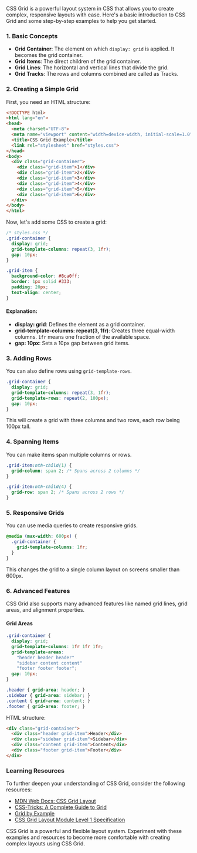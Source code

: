 CSS Grid is a powerful layout system in CSS that allows you to create complex, responsive layouts with ease. Here's a basic introduction to CSS Grid and some step-by-step examples to help you get started.

### 1. Basic Concepts

- **Grid Container**: The element on which `display: grid` is applied. It becomes the grid container.
- **Grid Items**: The direct children of the grid container.
- **Grid Lines**: The horizontal and vertical lines that divide the grid.
- **Grid Tracks**: The rows and columns combined are called as Tracks.

### 2. Creating a Simple Grid

First, you need an HTML structure:

```html
<!DOCTYPE html>
<html lang="en">
<head>
  <meta charset="UTF-8">
  <meta name="viewport" content="width=device-width, initial-scale=1.0">
  <title>CSS Grid Example</title>
  <link rel="stylesheet" href="styles.css">
</head>
<body>
  <div class="grid-container">
    <div class="grid-item">1</div>
    <div class="grid-item">2</div>
    <div class="grid-item">3</div>
    <div class="grid-item">4</div>
    <div class="grid-item">5</div>
    <div class="grid-item">6</div>
  </div>
</body>
</html>
```

Now, let's add some CSS to create a grid:

```css
/* styles.css */
.grid-container {
  display: grid;
  grid-template-columns: repeat(3, 1fr);
  gap: 10px;
}

.grid-item {
  background-color: #8ca0ff;
  border: 1px solid #333;
  padding: 20px;
  text-align: center;
}
```

#### Explanation:

- **display: grid**: Defines the element as a grid container.
- **grid-template-columns: repeat(3, 1fr)**: Creates three equal-width columns. `1fr` means one fraction of the available space.
- **gap: 10px**: Sets a 10px gap between grid items.

### 3. Adding Rows

You can also define rows using `grid-template-rows`.

```css
.grid-container {
  display: grid;
  grid-template-columns: repeat(3, 1fr);
  grid-template-rows: repeat(2, 100px);
  gap: 10px;
}
```

This will create a grid with three columns and two rows, each row being 100px tall.

### 4. Spanning Items

You can make items span multiple columns or rows.

```css
.grid-item:nth-child(1) {
  grid-column: span 2; /* Spans across 2 columns */
}

.grid-item:nth-child(4) {
  grid-row: span 2; /* Spans across 2 rows */
}
```

### 5. Responsive Grids

You can use media queries to create responsive grids.

```css
@media (max-width: 600px) {
  .grid-container {
    grid-template-columns: 1fr;
  }
}
```

This changes the grid to a single column layout on screens smaller than 600px.

### 6. Advanced Features

CSS Grid also supports many advanced features like named grid lines, grid areas, and alignment properties.

#### Grid Areas

```css
.grid-container {
  display: grid;
  grid-template-columns: 1fr 1fr 1fr;
  grid-template-areas: 
    "header header header"
    "sidebar content content"
    "footer footer footer";
  gap: 10px;
}

.header { grid-area: header; }
.sidebar { grid-area: sidebar; }
.content { grid-area: content; }
.footer { grid-area: footer; }
```

HTML structure:

```html
<div class="grid-container">
  <div class="header grid-item">Header</div>
  <div class="sidebar grid-item">Sidebar</div>
  <div class="content grid-item">Content</div>
  <div class="footer grid-item">Footer</div>
</div>
```

### Learning Resources

To further deepen your understanding of CSS Grid, consider the following resources:

- [MDN Web Docs: CSS Grid Layout](https://developer.mozilla.org/en-US/docs/Web/CSS/CSS_Grid_Layout)
- [CSS-Tricks: A Complete Guide to Grid](https://css-tricks.com/snippets/css/complete-guide-grid/)
- [Grid by Example](https://gridbyexample.com/)
- [CSS Grid Layout Module Level 1 Specification](https://www.w3.org/TR/css-grid-1/)

CSS Grid is a powerful and flexible layout system. Experiment with these examples and resources to become more comfortable with creating complex layouts using CSS Grid.